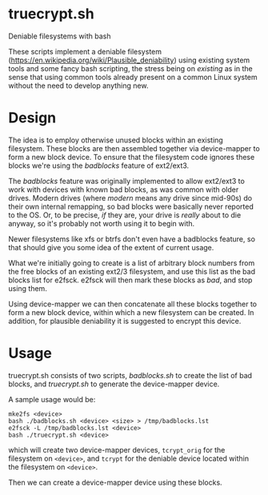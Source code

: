 truecrypt.sh
============

Deniable filesystems with bash

These scripts implement a deniable filesystem
(https://en.wikipedia.org/wiki/Plausible_deniability) using existing
system tools and some fancy bash scripting, the stress being on
*existing* as in the sense that using common tools already present on a
common Linux system without the need to develop anything new.

Design
======

The idea is to employ otherwise unused blocks within an existing
filesystem. These blocks are then assembled together via device-mapper
to form a new block device. To ensure that the filesystem code ignores
these blocks we're using the _badblocks_ feature of ext2/ext3.

The _badblocks_ feature was originally implemented to allow ext2/ext3
to work with devices with known bad blocks, as was common with older
drives. Modern drives (where _modern_ means any drive since mid-90s)
do their own internal remapping, so bad blocks were basically never
reported to the OS. Or, to be precise, _if_ they are, your drive is
_really_ about to die anyway, so it's probably not worth using it to
begin with.

Newer filesystems like xfs or btrfs don't even have a badblocks feature,
so that should give you some idea of the extent of current usage.

What we're initially going to create is a list of arbitrary block
numbers from the free blocks of an existing ext2/3 filesystem, and use
this list as the bad blocks list for e2fsck. e2fsck will then mark these
blocks as _bad_, and stop using them.

Using device-mapper we can then concatenate all these blocks together to
form a new block device, within which a new filesystem can be created.
In addition, for plausible deniability it is suggested to encrypt this
device.

Usage
=====

truecrypt.sh consists of two scripts, *badblocks.sh* to create the list of
bad blocks, and *truecrypt.sh* to generate the device-mapper device.

A sample usage would be:

    mke2fs <device>
    bash ./badblocks.sh <device> <size> > /tmp/badblocks.lst
    e2fsck -L /tmp/badblocks.lst <device>
    bash ./truecrypt.sh <device>

which will create two device-mapper devices, `tcrypt_orig` for the
filesystem on `<device>`, and `tcrypt` for the deniable device located
within the filesystem on `<device>`.

Then we can create a device-mapper device using these blocks.
